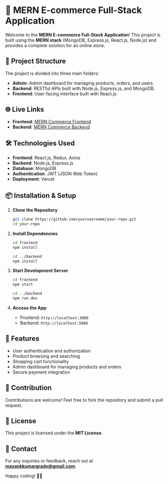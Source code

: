 # 🚀 MERN E-commerce Full-Stack Application

Welcome to the **MERN E-commerce Full-Stack Application**! This project is built using the **MERN stack** (MongoDB, Express.js, React.js, Node.js) and provides a complete solution for an online store.

## 📁 Project Structure

The project is divided into three main folders:

- **Admin**: Admin dashboard for managing products, orders, and users.
- **Backend**: RESTful APIs built with Node.js, Express.js, and MongoDB.
- **Frontend**: User-facing interface built with React.js.

## 🌐 Live Links

- **Frontend**: [MERN Commerce Frontend](https://mern-commerce-frontend-mkg.vercel.app/)
- **Backend**: [MERN Commerce Backend](https://mern-commerce-backend-mkg.vercel.app/)

## 🛠️ Technologies Used

- **Frontend**: React.js, Redux, Axios
- **Backend**: Node.js, Express.js
- **Database**: MongoDB
- **Authentication**: JWT (JSON Web Token)
- **Deployment**: Vercel

## 📦 Installation & Setup

1. **Clone the Repository**
   ```bash
   git clone https://github.com/yourusername/your-repo.git
   cd your-repo
   ```

2. **Install Dependencies**
   ```bash
   cd frontend
   npm install

   cd ../backend
   npm install
   ```

3. **Start Development Server**
   ```bash
   cd frontend
   npm start

   cd ../backend
   npm run dev
   ```

4. **Access the App**
   - Frontend: `http://localhost:3000`
   - Backend: `http://localhost:5000`

## 📝 Features

- User authentication and authorization
- Product browsing and searching
- Shopping cart functionality
- Admin dashboard for managing products and orders
- Secure payment integration

## 🤝 Contribution

Contributions are welcome! Feel free to fork the repository and submit a pull request.

## 📄 License

This project is licensed under the **MIT License**.

## 📧 Contact

For any inquiries or feedback, reach out at **mayankkumargrade@gmail.com**.

Happy coding! 🚀✨
